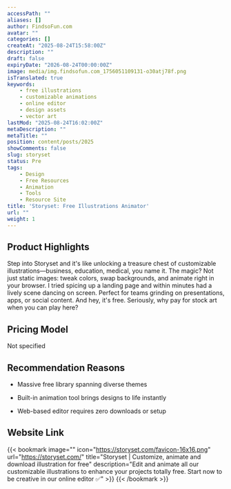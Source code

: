 ```yaml
---
accessPath: ""
aliases: []
author: FindsoFun.com
avatar: ""
categories: []
createAt: "2025-08-24T15:58:00Z"
description: ""
draft: false
expiryDate: "2026-08-24T00:00:00Z"
image: media/img.findsofun.com_1756051109131-o30atj78f.png
isTranslated: true
keywords:
    - free illustrations
    - customizable animations
    - online editor
    - design assets
    - vector art
lastMod: "2025-08-24T16:02:00Z"
metaDescription: ""
metaTitle: ""
position: content/posts/2025
showComments: false
slug: storyset
status: Pre
tags:
    - Design
    - Free Resources
    - Animation
    - Tools
    - Resource Site
title: 'Storyset: Free Illustrations Animator'
url: ""
weight: 1
---
```

## Product Highlights
Step into Storyset and it's like unlocking a treasure chest of customizable illustrations—business, education, medical, you name it. The magic? Not just static images: tweak colors, swap backgrounds, and animate right in your browser. I tried spicing up a landing page and within minutes had a lively scene dancing on screen. Perfect for teams grinding on presentations, apps, or social content. And hey, it's free. Seriously, why pay for stock art when you can play here?

## Pricing Model
<!--more-->Not specified

## Recommendation Reasons
- Massive free library spanning diverse themes

- Built-in animation tool brings designs to life instantly

- Web-based editor requires zero downloads or setup

## Website Link
{{< bookmark image="<no value>" icon="https://storyset.com/favicon-16x16.png" url="https://storyset.com/" title="Storyset | Customize, animate and download illustration for free" description="Edit and animate all our customizable illustrations to enhance your projects totally free. Start now to be creative in our online editor ✅" >}}
{{< /bookmark >}}

